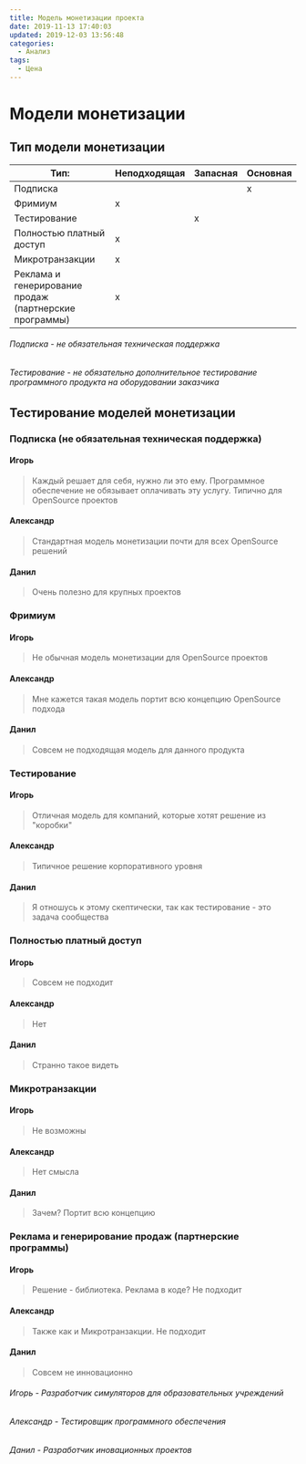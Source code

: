 ```yaml
---
title: Модель монетизации проекта
date: 2019-11-13 17:40:03
updated: 2019-12-03 13:56:48
categories:
  - Анализ
tags:
  - Цена
---
```

# Модели монетизации

## Тип модели монетизации

| Тип: | Неподходящая | Запасная | Основная |
| ---  | ------------ | -------- | -------- |
| Подписка |||x|
| Фримиум |x||
| Тестирование ||x|
| Полностью платный доступ |x||
| Микротранзакции |x||
| Реклама и генерирование продаж (партнерские программы) |x||

###### Подписка - не обязательная техническая поддержка
###### Тестирование - не обязательно дополнительное тестирование программного продукта на оборудовании заказчика

## Тестирование моделей монетизации

### Подписка (не обязательная техническая поддержка)

#### Игорь
> Каждый решает для себя, нужно ли это ему. Программное обеспечение не обязывает оплачивать эту услугу. Типично для OpenSource проектов

#### Александр
> Стандартная модель монетизации почти для всех OpenSource решений

#### Данил
> Очень полезно для крупных проектов

### Фримиум

#### Игорь
> Не обычная модель монетизации для OpenSource проектов

#### Александр
> Мне кажется такая модель портит всю концепцию OpenSource подхода

#### Данил
> Совсем не подходящая модель для данного продукта

### Тестирование

#### Игорь
> Отличная модель для компаний, которые хотят решение из "коробки"

#### Александр
> Типичное решение корпоративного уровня

#### Данил
> Я отношусь к этому скептически, так как тестирование - это задача сообщества

### Полностью платный доступ

#### Игорь
> Совсем не подходит
#### Александр
> Нет
#### Данил
> Странно такое видеть

### Микротранзакции

#### Игорь
> Не возможны
#### Александр
> Нет смысла
#### Данил
> Зачем? Портит всю концепцию

### Реклама и генерирование продаж (партнерские программы)

#### Игорь
> Решение - библиотека. Реклама в коде? Не подходит
#### Александр
> Также как и Микротранзакции. Не подходит
#### Данил
> Совсем не инновационно

###### Игорь - Разработчик симуляторов для образовательных учреждений
###### Александр - Тестировщик программного обеспечения
###### Данил - Разработчик иновационных проектов